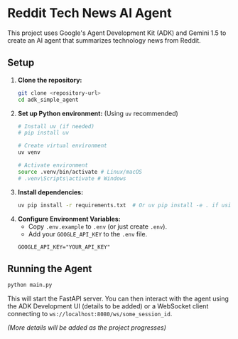 # Reddit Tech News AI Agent

This project uses Google's Agent Development Kit (ADK) and Gemini 1.5 to create an AI agent that summarizes technology news from Reddit.

## Setup

1.  **Clone the repository:**
    ```bash
    git clone <repository-url>
    cd adk_simple_agent
    ```
2.  **Set up Python environment:** (Using `uv` recommended)
    ```bash
    # Install uv (if needed)
    # pip install uv

    # Create virtual environment
    uv venv

    # Activate environment
    source .venv/bin/activate # Linux/macOS
    # .venv\Scripts\activate # Windows
    ```
3.  **Install dependencies:**
    ```bash
    uv pip install -r requirements.txt  # Or uv pip install -e . if using pyproject.toml
    ```
4.  **Configure Environment Variables:**
    - Copy `.env.example` to `.env` (or just create `.env`).
    - Add your `GOOGLE_API_KEY` to the `.env` file.
    ```
    GOOGLE_API_KEY="YOUR_API_KEY"
    ```

## Running the Agent

```bash
python main.py
```

This will start the FastAPI server. You can then interact with the agent using the ADK Development UI (details to be added) or a WebSocket client connecting to `ws://localhost:8080/ws/some_session_id`.

*(More details will be added as the project progresses)*
